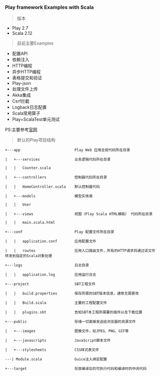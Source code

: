 ### Play framework Examples with Scala

>版本 

* Play 2.7 
* Scala 2.12

> 目前主要Examples

* 配置API
* 依赖注入
* HTTP编程
* 异步HTTP编程
* 表格提交和验证
* Play-json
* 处理文件上传
* Akka集成
* Csrf拦截
* Logback日志配置
* Scala常用算子
* Play+ScalaTest单元测试


PS:主要参考[官网](https://www.playframework.com/documentation/2.7.x/ScalaHome)


> 默认的Play项目结构

```
+---app                         Play Web 应用全部代码所在目录

|   +---services                业务逻辑代码所在目录

|   |   Counter.scala       

|   +---controllers             控制器代码所在目录

|   |   HomeController.scala    默认控制器代码

|   +---models                  模型实体类

|   |   User  

|   +---views                   视图（Play Scala HTML模板） 代码所在目录

|   |   main.scala.html     

+---conf                        Play 配置文件所在目录

|   |   application.conf        应用配置文件

|   |   routes                  应用入口路由文件，所有的HTTP请求将通过该文件转发到指定的Scala对象处理

+---logs                        日志目录

|   |   application.log         应用运行日志

+---project                     SBT工程文件

|   |   build.properties        保存所需的SBT版本信息，通常无需更改

|   |   Build.scala             主要的工程配置文件

|   |   plugins.sbt             告知SBT本工程所需要的插件以及下载位置

+---public                      存储一切直接发送给浏览器的资源文件

|   +---images                  图像文件，如JPEG、PNG、GIF等

|   +---javascripts             JavaScript脚本文件

|   +---stylesheets             CSS样式表文件

---| Module.scala               Guice注入绑定配置

+---target                      存放编译后的可执行代码和编译时的中间代码
```